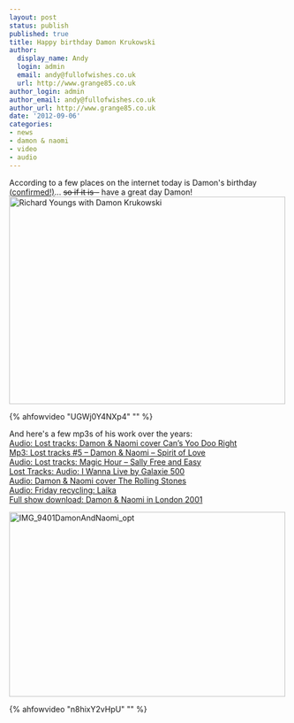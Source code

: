 ```yaml
---
layout: post
status: publish
published: true
title: Happy birthday Damon Krukowski
author:
  display_name: Andy
  login: admin
  email: andy@fullofwishes.co.uk
  url: http://www.grange85.co.uk
author_login: admin
author_email: andy@fullofwishes.co.uk
author_url: http://www.grange85.co.uk
date: '2012-09-06'
categories:
- news
- damon & naomi
- video
- audio
---
```

<p>According to a few places on the internet today is Damon's birthday <ins datetime="2012-09-06T13:42:21+00:00">(<a href="https://twitter.com/dada_drummer/status/243704991649521665">confirmed</a>!)</ins>... <del datetime="2012-09-06T13:43:11+00:00">so if it is -</del> have a great day Damon!<br />
<a href="http://www.flickr.com/photos/grange85/5711251457/" title="Richard Youngs with Damon Krukowski by andyaldridge, on Flickr"><img class="aligncenter" src="https://farm4.staticflickr.com/3188/5711251457_11f2422aa4.jpg" width="500" height="375" alt="Richard Youngs with Damon Krukowski"></a></p>

{% ahfowvideo "UGWj0Y4NXp4" "" %}

<p>And here's a few mp3s of his work over the years:<br />
<a href="/2011/12/09/audio-lost-tracks-damon-naomi-cover-cans-yoo-doo-right/">Audio: Lost tracks: Damon & Naomi cover Can’s Yoo Doo Right</a><br />
<a href="/2009/05/20/mp3-lost-tracks-5-damon-naomi-spirit-of-love/">Mp3: Lost tracks #5 – Damon & Naomi – Spirit of Love</a><br />
<a href="/2012/03/15/audio-lost-tracks-magic-hour-sally-free-and-easy/">Audio: Lost tracks: Magic Hour – Sally Free and Easy</a><br />
<a href="/2012/07/11/lost-tracks-audio-i-wanna-live-by-galaxie-500/">Lost Tracks: Audio: I Wanna Live by Galaxie 500</a><br />
<a href="/2012/05/16/audio-damon-naomi-cover-the-rolling-stones/">Audio: Damon & Naomi cover The Rolling Stones</a><br />
<a href="/2011/09/30/audio-friday-recycling-laika/">Audio: Friday recycling: Laika</a><br />
<a href="http://www.mediafire.com/download.php?lindniw2xng">Full show download: Damon & Naomi in London 2001</a></p>
<p><a href="http://www.flickr.com/photos/macskapocs/4876525211/" title="IMG_9401DamonAndNaomi_opt by macskapocs, on Flickr"><img class="aligncenter" src="https://farm5.staticflickr.com/4076/4876525211_70d051440c.jpg" width="500" height="334" alt="IMG_9401DamonAndNaomi_opt"></a><br />

{% ahfowvideo "n8hixY2vHpU" "" %}

